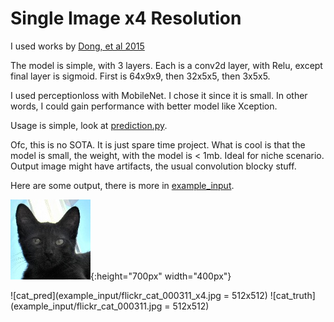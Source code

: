 # Single Image x4 Resolution

I used works by [Dong, et al 2015](https://arxiv.org/pdf/1501.00092.pdf)

The model is simple, with 3 layers. Each is a conv2d layer, with Relu, except final layer is sigmoid.
First is 64x9x9, then 32x5x5, then 3x5x5.

I used perceptionloss with MobileNet. I chose it since it is small. In other words, I could gain performance with better model like Xception.

Usage is simple, look at [prediction.py](https://github.com/dht7166/x4Resolution/blob/master/prediction.py).

Ofc, this is no SOTA. It is just spare time project. What is cool is that the model is small, the weight, with the model is < 1mb. Ideal for niche scenario.
Output image might have artifacts, the usual convolution blocky stuff.

Here are some output, there is more in [example_input](https://github.com/dht7166/x4Resolution/tree/master/example_input).

![cat_inp](example_input/flickr_cat_000311_input.jpg){:height="700px" width="400px"}

![cat_pred](example_input/flickr_cat_000311_x4.jpg = 512x512)
![cat_truth](example_input/flickr_cat_000311.jpg = 512x512)
